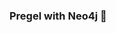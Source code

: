 ### Pregel with Neo4j 🚀















































































































 























